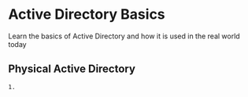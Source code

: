 # Active Directory Basics

Learn the basics of Active Directory and how it is used in the real world today

## Physical Active Directory

    1. 